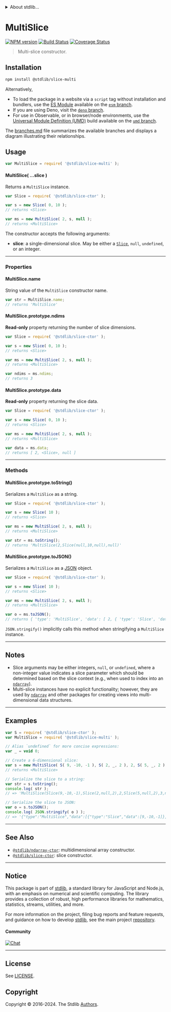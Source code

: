 <!--

@license Apache-2.0

Copyright (c) 2023 The Stdlib Authors.

Licensed under the Apache License, Version 2.0 (the "License");
you may not use this file except in compliance with the License.
You may obtain a copy of the License at

   http://www.apache.org/licenses/LICENSE-2.0

Unless required by applicable law or agreed to in writing, software
distributed under the License is distributed on an "AS IS" BASIS,
WITHOUT WARRANTIES OR CONDITIONS OF ANY KIND, either express or implied.
See the License for the specific language governing permissions and
limitations under the License.

-->


<details>
  <summary>
    About stdlib...
  </summary>
  <p>We believe in a future in which the web is a preferred environment for numerical computation. To help realize this future, we've built stdlib. stdlib is a standard library, with an emphasis on numerical and scientific computation, written in JavaScript (and C) for execution in browsers and in Node.js.</p>
  <p>The library is fully decomposable, being architected in such a way that you can swap out and mix and match APIs and functionality to cater to your exact preferences and use cases.</p>
  <p>When you use stdlib, you can be absolutely certain that you are using the most thorough, rigorous, well-written, studied, documented, tested, measured, and high-quality code out there.</p>
  <p>To join us in bringing numerical computing to the web, get started by checking us out on <a href="https://github.com/stdlib-js/stdlib">GitHub</a>, and please consider <a href="https://opencollective.com/stdlib">financially supporting stdlib</a>. We greatly appreciate your continued support!</p>
</details>

# MultiSlice

[![NPM version][npm-image]][npm-url] [![Build Status][test-image]][test-url] [![Coverage Status][coverage-image]][coverage-url] <!-- [![dependencies][dependencies-image]][dependencies-url] -->

> Multi-slice constructor.

<!-- Section to include introductory text. Make sure to keep an empty line after the intro `section` element and another before the `/section` close. -->

<section class="intro">

</section>

<!-- /.intro -->

<!-- Package usage documentation. -->

<section class="installation">

## Installation

```bash
npm install @stdlib/slice-multi
```

Alternatively,

-   To load the package in a website via a `script` tag without installation and bundlers, use the [ES Module][es-module] available on the [`esm` branch][esm-url].
-   If you are using Deno, visit the [`deno` branch][deno-url].
-   For use in Observable, or in browser/node environments, use the [Universal Module Definition (UMD)][umd] build available on the [`umd` branch][umd-url].

The [branches.md][branches-url] file summarizes the available branches and displays a diagram illustrating their relationships.

</section>

<section class="usage">

## Usage

```javascript
var MultiSlice = require( '@stdlib/slice-multi' );
```

<a name="main"></a>

#### MultiSlice( ...slice )

Returns a `MultiSlice` instance.

```javascript
var Slice = require( '@stdlib/slice-ctor' );

var s = new Slice( 0, 10 );
// returns <Slice>

var ms = new MultiSlice( 2, s, null );
// returns <MultiSlice>
```

The constructor accepts the following arguments:

-   **slice**: a single-dimensional slice. May be either a [`Slice`][@stdlib/slice/ctor], `null`, `undefined`, or an integer.

* * *

### Properties

<a name="static-prop-name"></a>

#### MultiSlice.name

String value of the `MultiSlice` constructor name.

```javascript
var str = MultiSlice.name;
// returns 'MultiSlice'
```

<a name="prop-ndims"></a>

#### MultiSlice.prototype.ndims

**Read-only** property returning the number of slice dimensions.

```javascript
var Slice = require( '@stdlib/slice-ctor' );

var s = new Slice( 0, 10 );
// returns <Slice>

var ms = new MultiSlice( 2, s, null );
// returns <MultiSlice>

var ndims = ms.ndims;
// returns 3
```

<a name="prop-data"></a>

#### MultiSlice.prototype.data

**Read-only** property returning the slice data.

```javascript
var Slice = require( '@stdlib/slice-ctor' );

var s = new Slice( 0, 10 );
// returns <Slice>

var ms = new MultiSlice( 2, s, null );
// returns <MultiSlice>

var data = ms.data;
// returns [ 2, <Slice>, null ]
```

* * *

### Methods

<a name="method-to-string"></a>

#### MultiSlice.prototype.toString()

Serializes a `MultiSlice` as a string.

```javascript
var Slice = require( '@stdlib/slice-ctor' );

var s = new Slice( 10 );
// returns <Slice>

var ms = new MultiSlice( 2, s, null );
// returns <MultiSlice>

var str = ms.toString();
// returns 'MultiSlice(2,Slice(null,10,null),null)'
```

<a name="method-to-json"></a>

#### MultiSlice.prototype.toJSON()

Serializes a `MultiSlice` as a [JSON][json] object.

```javascript
var Slice = require( '@stdlib/slice-ctor' );

var s = new Slice( 10 );
// returns <Slice>

var ms = new MultiSlice( 2, s, null );
// returns <MultiSlice>

var o = ms.toJSON();
// returns { 'type': 'MultiSlice', 'data': [ 2, { 'type': 'Slice', 'data': [ null, 10, null ] }, null ] }
```

`JSON.stringify()` implicitly calls this method when stringifying a `MultiSlice` instance.

</section>

<!-- /.usage -->

<!-- Package usage notes. Make sure to keep an empty line after the `section` element and another before the `/section` close. -->

* * *

<section class="notes">

## Notes

-   Slice arguments may be either integers, `null`, or `undefined`, where a non-integer value indicates a slice parameter which should be determined based on the slice context (e.g., when used to index into an [`ndarray`][@stdlib/ndarray/ctor]).
-   Multi-slice instances have no explicit functionality; however, they are used by [`ndarray`][@stdlib/ndarray] and other packages for creating views into multi-dimensional data structures.

</section>

<!-- /.notes -->

<!-- Package usage examples. -->

<section class="examples">

* * *

## Examples

<!-- eslint no-undef: "error" -->

<!-- eslint-disable new-cap -->

```javascript
var S = require( '@stdlib/slice-ctor' );
var MultiSlice = require( '@stdlib/slice-multi' );

// Alias `undefined` for more concise expressions:
var _ = void 0;

// Create a 6-dimensional slice:
var s = new MultiSlice( S( 9, -10, -1 ), S( 2, _, 2 ), 2, S( 5, _, 2 ), 3, _ );
// returns <MultiSlice>

// Serialize the slice to a string:
var str = s.toString();
console.log( str );
// => 'MultiSlice(Slice(9,-10,-1),Slice(2,null,2),2,Slice(5,null,2),3,null)'

// Serialize the slice to JSON:
var o = s.toJSON();
console.log( JSON.stringify( o ) );
// => '{"type":"MultiSlice","data":[{"type":"Slice","data":[9,-10,-1]},{"type":"Slice","data":[2,null,2]},2,{"type":"Slice","data":[5,null,2]},3,null]}'
```

</section>

<!-- /.examples -->

<!-- Section to include cited references. If references are included, add a horizontal rule *before* the section. Make sure to keep an empty line after the `section` element and another before the `/section` close. -->

<section class="references">

</section>

<!-- /.references -->

<!-- Section for related `stdlib` packages. Do not manually edit this section, as it is automatically populated. -->

<section class="related">

* * *

## See Also

-   <span class="package-name">[`@stdlib/ndarray-ctor`][@stdlib/ndarray/ctor]</span><span class="delimiter">: </span><span class="description">multidimensional array constructor.</span>
-   <span class="package-name">[`@stdlib/slice-ctor`][@stdlib/slice/ctor]</span><span class="delimiter">: </span><span class="description">slice constructor.</span>

</section>

<!-- /.related -->

<!-- Section for all links. Make sure to keep an empty line after the `section` element and another before the `/section` close. -->


<section class="main-repo" >

* * *

## Notice

This package is part of [stdlib][stdlib], a standard library for JavaScript and Node.js, with an emphasis on numerical and scientific computing. The library provides a collection of robust, high performance libraries for mathematics, statistics, streams, utilities, and more.

For more information on the project, filing bug reports and feature requests, and guidance on how to develop [stdlib][stdlib], see the main project [repository][stdlib].

#### Community

[![Chat][chat-image]][chat-url]

---

## License

See [LICENSE][stdlib-license].


## Copyright

Copyright &copy; 2016-2024. The Stdlib [Authors][stdlib-authors].

</section>

<!-- /.stdlib -->

<!-- Section for all links. Make sure to keep an empty line after the `section` element and another before the `/section` close. -->

<section class="links">

[npm-image]: http://img.shields.io/npm/v/@stdlib/slice-multi.svg
[npm-url]: https://npmjs.org/package/@stdlib/slice-multi

[test-image]: https://github.com/stdlib-js/slice-multi/actions/workflows/test.yml/badge.svg?branch=main
[test-url]: https://github.com/stdlib-js/slice-multi/actions/workflows/test.yml?query=branch:main

[coverage-image]: https://img.shields.io/codecov/c/github/stdlib-js/slice-multi/main.svg
[coverage-url]: https://codecov.io/github/stdlib-js/slice-multi?branch=main

<!--

[dependencies-image]: https://img.shields.io/david/stdlib-js/slice-multi.svg
[dependencies-url]: https://david-dm.org/stdlib-js/slice-multi/main

-->

[chat-image]: https://img.shields.io/gitter/room/stdlib-js/stdlib.svg
[chat-url]: https://app.gitter.im/#/room/#stdlib-js_stdlib:gitter.im

[stdlib]: https://github.com/stdlib-js/stdlib

[stdlib-authors]: https://github.com/stdlib-js/stdlib/graphs/contributors

[umd]: https://github.com/umdjs/umd
[es-module]: https://developer.mozilla.org/en-US/docs/Web/JavaScript/Guide/Modules

[deno-url]: https://github.com/stdlib-js/slice-multi/tree/deno
[umd-url]: https://github.com/stdlib-js/slice-multi/tree/umd
[esm-url]: https://github.com/stdlib-js/slice-multi/tree/esm
[branches-url]: https://github.com/stdlib-js/slice-multi/blob/main/branches.md

[stdlib-license]: https://raw.githubusercontent.com/stdlib-js/slice-multi/main/LICENSE

[json]: http://www.json.org/

[@stdlib/ndarray]: https://github.com/stdlib-js/ndarray

[@stdlib/ndarray/ctor]: https://github.com/stdlib-js/ndarray-ctor

[@stdlib/slice/ctor]: https://github.com/stdlib-js/slice-ctor

<!-- <related-links> -->

<!-- </related-links> -->

</section>

<!-- /.links -->
